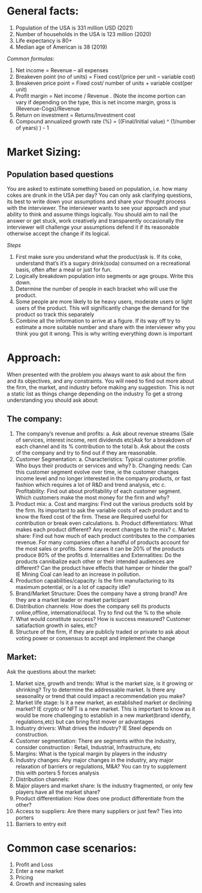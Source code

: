 # General facts:
1.	Population of the USA is 331 million USD (2021)
2.	Number of households in the USA is 123 million (2020)
3.	Life expectancy is 80+
4.	Median age of American is 38 (2019)

*Common formulas*:
1.	Net income = Revenue – all expenses
2.	Breakeven point (no of units) = Fixed cost/(price per unit – variable cost)
3.	Breakeven price point = Fixed cost/ number of units + variable cost(per unit)
4.	Profit margin =  Net income / Revenue . (Note the income portion can vary if depending on the type, this is net income margin, gross is  (Revenue-Cogs)/Revenue
5.	Return on investment = Returns/Investment cost
6.	Compound annualized growth rate (%) = ((Final/Initial value) ^ (1/number of years) ) - 1

# Market Sizing:

## Population based questions
You are asked to estimate something based on population, i.e. how many cokes are drunk in the USA per day?
You can only ask clarifying questions, its best to write down your assumptions and share your thought process with the interviewer. The interviewer wants to see your approach and your ability to think and assume things logically. You should aim to nail the answer or get stuck, work creatively and transparently occasionally the interviewer will challenge your assumptions defend it if its reasonable otherwise accept the change if its logical.

*Steps*
1.	First make sure you understand what the product/ask is. If its coke, understand that’s it’s a sugary drink(soda) consumed on a recreational basis, often after a meal or just for fun.
2.	Logically breakdown population into segments or age groups. Write this down.
3.	Determine the number of people in each bracket who will use the product.
4.	Some people are more likely to be heavy users, moderate users or light users of the product. This will significantly change the demand for the product so track this separately
5.	Combine all the information to arrive at a figure. If its way off try to estimate a more suitable number and share with the interviewer why you think you got it wrong. This is why writing everything down is important

# Approach:
When presented with the problem you always want to ask about the firm and its objectives, and any constraints. 
You will need to find out more about the firm, the market, and industry before making any suggestion. This is not a static list as things change depending on the industry 
To get a strong understanding you should ask about:
## The company:
1.	The company’s revenue and profits:
a.	 Ask about revenue streams (Sale of services, interest income, rent dividends etc)Ask for a breakdown of each channel and its % contribution to the total
b.	Ask about the costs of the company and try to find out if they are reasonable.
2.	Customer Segmentation:
a.	Characteristics: Typical customer profile. Who buys their products or services and why?
b.	Changing needs: Can this customer segment evolve over time, ie the customer changes income level and no longer interested in the company products, or fast fashion which requires a lot of R&D and trend analysis, etc
c.	Profitability:  Find out about profitability of each customer segment. Which customers make the most money for the firm and why? 
3.	Product mix:
a.	Cost and margins: Find out the various products sold by the firm. Its important to ask the variable costs of each product and to know the fixed cost of the firm. These are Required useful for contribution or break even calculations. 
b.	Product differentiators: What makes each product different? Any recent changes to the mix?
c.	Market share: Find out how much of each product contributes to the companies revenue. For many companies often a handful of products account for the most sales or profits. Some cases it can be 20% of the products produce 80% of the profits
d.	Internalities and Externalities: Do the products cannibalize each other or their intended audiences are different?  Can the product have effects that hamper or hinder the goal? IE Mining Coal can lead to an increase in pollution.
4.	Production capabilities/capacity:  Is the firm manufacturing to its maximum potential, or is a lot of capacity idle?
5.	Brand/Market Structure: Does the company have a strong brand? Are they are a market leader or market participant
6.	Distribution channels: How does the company sell its products online,offline, international/local. Try to find out the % to the whole
7.	What would constitute success? How is success measured? Customer satiafaction growth in sales, etc?
8.	Structure of the firm, if they are publicly traded or private to ask about voting power or consensus to accept and implement the change

## Market:
Ask the questions about the market:
1.	Market size, growth and trends: What is the market size, is it growing or shrinking? Try to determine the addressable market. Is there any seasonality or trend that could impact a recommendation you make?
2.	Market life stage: Is it a new market, an established market or declining market? IE crypto or NFT is a new market. This is important to know as it would be more challenging to establish in a new market(brand identify, regulations,etc)  but can bring first mover or advantages
3.	Industry drivers: What drives the industry? IE Steel depends on construction.
4.	Customer segmentation: There are segments within the industry, consider construction : Retail, Industrial, Infrastructure, etc
5.	Margins: What is the typical margin by players in the industry
6.	Industry changes: Any major changes in the industry, any major relaxation of barriers or regulations, M&A? You can try to supplement this with porters 5 forces analysis
7.	Distribution channels:
8.	Major players and market share: Is the industry fragmented, or only few players have all the market share?
9.	Product differentiation: How does one product differentiate from the other?
10.	Access to suppliers: Are there many suppliers or just few? Ties into porters
11.	Barriers to entry exit

# Common case scenarios:
1.	Profit and Loss
2.	Enter a new market
3.	Pricing
4.	Growth and increasing sales
